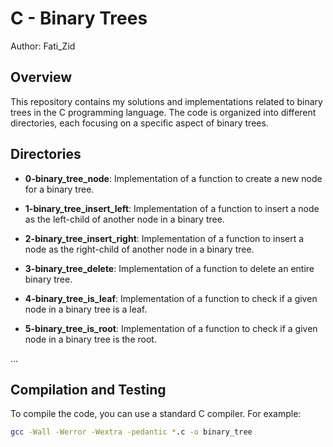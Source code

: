 # C - Binary Trees

Author: Fati_Zid

## Overview

This repository contains my solutions and implementations related to binary trees in the C programming language. The code is organized into different directories, each focusing on a specific aspect of binary trees.

## Directories

- **0-binary_tree_node**: Implementation of a function to create a new node for a binary tree.
- **1-binary_tree_insert_left**: Implementation of a function to insert a node as the left-child of another node in a binary tree.

- **2-binary_tree_insert_right**: Implementation of a function to insert a node as the right-child of another node in a binary tree.

- **3-binary_tree_delete**: Implementation of a function to delete an entire binary tree.

- **4-binary_tree_is_leaf**: Implementation of a function to check if a given node in a binary tree is a leaf.

- **5-binary_tree_is_root**: Implementation of a function to check if a given node in a binary tree is the root.

...

## Compilation and Testing

To compile the code, you can use a standard C compiler. For example:

```bash
gcc -Wall -Werror -Wextra -pedantic *.c -o binary_tree
```
